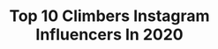 ---
title: Top 10 Climbers Instagram Influencers In 2020
description: >-
  Find top climbers Instagram influencers in 2020. Most popular hashtags: #rockclimbing #tiktok #earthday #selfies.
platform: Instagram
profiles:
  - username: "climbersjp"
    fullname: >-
      CLIMBERS
    location: "Japan"
    followers: 10644
    engagement: 470
    commentsToLikes: 0.001003
    id: ck0ttpt123rzw0i197qfuh1oe
    verified: false
    hashtags: "#climbershands, #handcare, #thenorthfacecup2020, #onlineshop"
  - username: "mariajazzi"
    fullname: >-
      Maria|ماريا
    location: ""
    followers: 5753
    engagement: 1059
    commentsToLikes: 0.101246
    id: ck6tj70j524ov0j71isqiljk5
    verified: false
    hashtags: "#saltywater, #adventuretime, #summerlover, #leadclimbing"
  - username: "bethrodden"
    fullname: >-
      bethrodden
    location: "United States"
    followers: 55528
    engagement: 905
    commentsToLikes: 0.026357
    id: ck5pyx3y6y8d70i117uecsj5b
    verified: false
    hashtags: "#lastdaybestday, #yosemitebouldering, #orambassador, #curiousclimberpodcast"
  - username: "luce_douady"
    fullname: >-
      luce
    location: "France"
    followers: 5223
    engagement: 3080
    commentsToLikes: 0.038621
    id: ck6tpu17jmxrs0j71ywdwit5i
    verified: false
    hashtags: "#cacahuetepower"
  - username: "semadogan._"
    fullname: >-
      Sema Doğan
    location: "Turkey"
    followers: 17139
    engagement: 981
    commentsToLikes: 0.029277
    id: ck8t4usuj7zk50j78c5kfpexf
    verified: false
    hashtags: "#nurgaz, #istanbulbalat, #hisar, #tbmm100ya"
  - username: "vagabondhearts"
    fullname: >-
      andrea ference 🇨🇦🇦🇹
    location: "United States"
    followers: 312616
    engagement: 574
    commentsToLikes: 0.017974
    id: ck0u0dfketfqu0i19nuhrf5ia
    verified: false
    hashtags: "#biggerthanabar, #fujifilmpartner, #jolyn, #ad"
  - username: "kimmie.tu"
    fullname: >-
      KIMMIE TU | Rock Climber
    location: "United States"
    followers: 33361
    engagement: 585
    commentsToLikes: 0.057765
    id: ck5heq7fvu82o0i11ck4f80n6
    verified: false
    hashtags: "#valentinesday, #fitgirls, #earthday, #sponsored"
  - username: "sarahal06"
    fullname: >-
      Sarahal06
    location: "France"
    followers: 48527
    engagement: 2118
    commentsToLikes: 0.011936
    id: ck8wgob5mhr0v0j78d84gwpze
    verified: false
    hashtags: "#nomakeup, #tiktok, #tiktokdance"
  - username: "splatterflower"
    fullname: >-
      Phillip Booth
    location: "Australia"
    followers: 6604
    engagement: 847
    commentsToLikes: 0.064750
    id: ck135oq522gzy0i19h7bo56e5
    verified: false
    hashtags: "#worldphotographyday, #hanoi, #vietnam, #30"
  - username: "eric.karlsson.bouldering"
    fullname: >-
      Eric Karlsson
    location: "Sweden"
    followers: 29462
    engagement: 748
    commentsToLikes: 0.012471
    id: ck0vxlqd1zj7t0i198smx2t8a
    verified: false
    hashtags: "#youtube, #trainingday, #climbinginspiration, #tryhard"
---